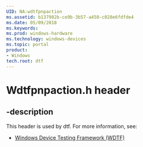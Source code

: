```yaml
---
UID: NA:wdtfpnpaction
ms.assetid: b137902b-ce9b-3b57-a450-c028e6fdfde4
ms.date: 05/09/2018
ms.keywords: 
ms.prod: windows-hardware
ms.technology: windows-devices
ms.topic: portal
product:
- Windows
tech.root: dtf
---
```


# Wdtfpnpaction.h header


## -description


This header is used by dtf. For more information, see:

- [Windows Device Testing Framework (WDTF)](../_dtf/index.md)
